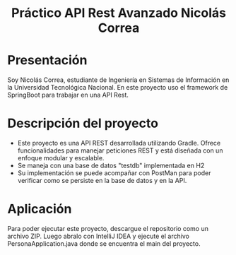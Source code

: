 <div align="center">

# Práctico API Rest Avanzado Nicolás Correa

</div>

# Presentación

Soy Nicolás Correa, estudiante de Ingeniería en Sistemas de Información en la Universidad Tecnológica Nacional. En este proyecto uso el framework de SpringBoot para trabajar en una API Rest.

# Descripción del proyecto

- Este proyecto es una API REST desarrollada utilizando Gradle. Ofrece funcionalidades para manejar peticiones REST y está diseñada con un enfoque modular y escalable.
- Se maneja con una base de datos "testdb" implementada en H2
- Su implementación se puede acompañar con PostMan para poder verificar como se persiste en la base de datos y en la API.

# Aplicación

Para poder ejecutar este proyecto, descargue el repositorio como un archivo ZIP. Luego abralo con IntelliJ IDEA y ejecute el archivo PersonaApplication.java donde se encuentra el main del proyecto.
